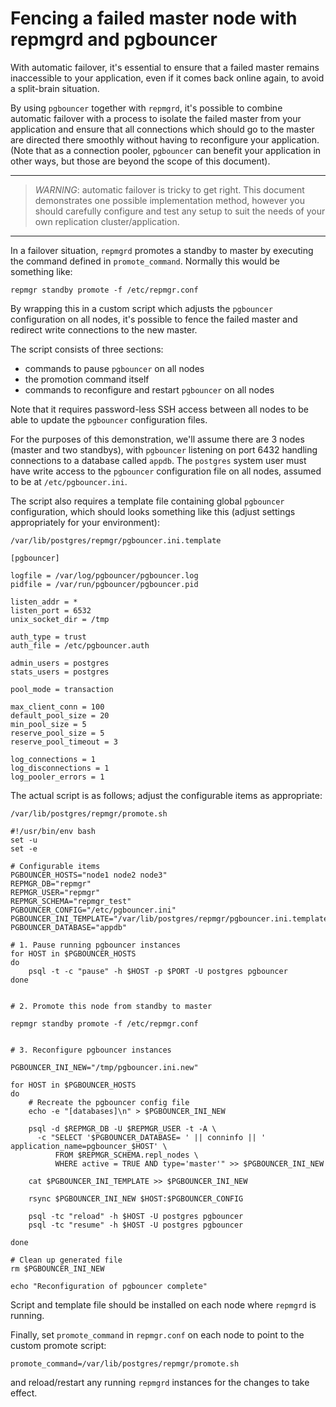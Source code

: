 Fencing a failed master node with repmgrd and pgbouncer
=======================================================

With automatic failover, it's essential to ensure that a failed master
remains inaccessible to your application, even if it comes back online
again, to avoid a split-brain situation.

By using `pgbouncer` together with `repmgrd`, it's possible to combine
automatic failover with a process to isolate the failed master from
your application and ensure that all connections which should go to
the master are directed there smoothly without having to reconfigure
your application. (Note that as a connection pooler, `pgbouncer` can
benefit your application in other ways, but those are beyond the scope
of this document).

* * *

> *WARNING*: automatic failover is tricky to get right. This document
> demonstrates one possible implementation method, however you should
> carefully configure and test any setup to suit the needs of your own
> replication cluster/application.

* * *

In a failover situation, `repmgrd` promotes a standby to master by
executing the command defined in `promote_command`. Normally this
would be something like:

    repmgr standby promote -f /etc/repmgr.conf

By wrapping this in a custom script which adjusts the `pgbouncer`
configuration on all nodes, it's possible to fence the failed master
and redirect write connections to the new master.

The script consists of three sections:

* commands to pause `pgbouncer` on all nodes
* the promotion command itself
* commands to reconfigure and restart `pgbouncer` on all nodes

Note that it requires password-less SSH access between all nodes to be
able to update the `pgbouncer` configuration files.

For the purposes of this demonstration, we'll assume there are 3 nodes
(master and two standbys), with `pgbouncer` listening on port 6432
handling connections to a database called `appdb`. The `postgres`
system user must have write access to the `pgbouncer` configuration
file on all nodes, assumed to be at `/etc/pgbouncer.ini`.

The script also requires a template file containing global `pgbouncer`
configuration, which should looks something like this (adjust
settings appropriately for your environment):

`/var/lib/postgres/repmgr/pgbouncer.ini.template`

    [pgbouncer]

    logfile = /var/log/pgbouncer/pgbouncer.log
    pidfile = /var/run/pgbouncer/pgbouncer.pid

    listen_addr = *
    listen_port = 6532
    unix_socket_dir = /tmp

    auth_type = trust
    auth_file = /etc/pgbouncer.auth

    admin_users = postgres
    stats_users = postgres

    pool_mode = transaction

    max_client_conn = 100
    default_pool_size = 20
    min_pool_size = 5
    reserve_pool_size = 5
    reserve_pool_timeout = 3

    log_connections = 1
    log_disconnections = 1
    log_pooler_errors = 1

The actual script is as follows; adjust the configurable items as appropriate:

`/var/lib/postgres/repmgr/promote.sh`


    #!/usr/bin/env bash
    set -u
    set -e

    # Configurable items
    PGBOUNCER_HOSTS="node1 node2 node3"
    REPMGR_DB="repmgr"
    REPMGR_USER="repmgr"
    REPMGR_SCHEMA="repmgr_test"
    PGBOUNCER_CONFIG="/etc/pgbouncer.ini"
    PGBOUNCER_INI_TEMPLATE="/var/lib/postgres/repmgr/pgbouncer.ini.template"
    PGBOUNCER_DATABASE="appdb"

    # 1. Pause running pgbouncer instances
    for HOST in $PGBOUNCER_HOSTS
    do
        psql -t -c "pause" -h $HOST -p $PORT -U postgres pgbouncer
    done


    # 2. Promote this node from standby to master

    repmgr standby promote -f /etc/repmgr.conf


    # 3. Reconfigure pgbouncer instances

    PGBOUNCER_INI_NEW="/tmp/pgbouncer.ini.new"

    for HOST in $PGBOUNCER_HOSTS
    do
        # Recreate the pgbouncer config file
        echo -e "[databases]\n" > $PGBOUNCER_INI_NEW

        psql -d $REPMGR_DB -U $REPMGR_USER -t -A \
          -c "SELECT '$PGBOUNCER_DATABASE= ' || conninfo || ' application_name=pgbouncer_$HOST' \
              FROM $REPMGR_SCHEMA.repl_nodes \
              WHERE active = TRUE AND type='master'" >> $PGBOUNCER_INI_NEW

        cat $PGBOUNCER_INI_TEMPLATE >> $PGBOUNCER_INI_NEW

        rsync $PGBOUNCER_INI_NEW $HOST:$PGBOUNCER_CONFIG

        psql -tc "reload" -h $HOST -U postgres pgbouncer
        psql -tc "resume" -h $HOST -U postgres pgbouncer

    done

    # Clean up generated file
    rm $PGBOUNCER_INI_NEW

    echo "Reconfiguration of pgbouncer complete"

Script and template file should be installed on each node where
`repmgrd` is running.

Finally, set `promote_command` in `repmgr.conf` on each node to
point to the custom promote script:

    promote_command=/var/lib/postgres/repmgr/promote.sh

and reload/restart any running `repmgrd` instances for the changes to take
effect.
